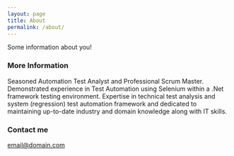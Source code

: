 ```yaml
---
layout: page
title: About
permalink: /about/
---
```


Some information about you!

### More Information

Seasoned Automation Test Analyst and Professional Scrum Master.
Demonstrated experience in Test Automation using Selenium within a .Net framework testing environment. Expertise in technical test analysis and system (regression) test automation framework and dedicated to maintaining up-to-date industry and domain knowledge along with IT skills.

### Contact me

[email@domain.com](mailto:email@domain.com)
